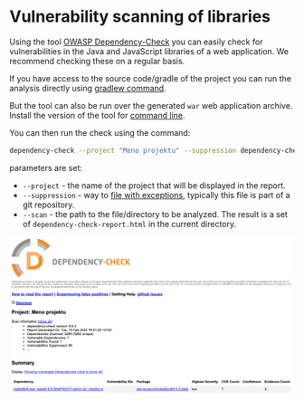 # Vulnerability scanning of libraries

Using the tool [OWASP Dependency-Check](https://jeremylong.github.io/DependencyCheck/index.html) you can easily check for vulnerabilities in the Java and JavaScript libraries of a web application. We recommend checking these on a regular basis.

If you have access to the source code/gradle of the project you can run the analysis directly using [gradlew command](../../developer/backend/security.md#kontrola-zraniteľností-v-knižniciach).

But the tool can also be run over the generated `war` web application archive. Install the version of the tool for [command line](https://jeremylong.github.io/DependencyCheck/dependency-check-cli/index.html).

You can then run the check using the command:

```sh
dependency-check --project "Meno projektu" --suppression dependency-check-suppressions.xml --suppression dependency-check-suppressions-project.xml --scan build/libs/*.war
```

parameters are set:
- `--project` - the name of the project that will be displayed in the report.
- `--suppression` - way to [file with exceptions](../../developer/backend/security.md#kontrola-zraniteľností-v-knižniciach), typically this file is part of a git repository.
- `--scan` - the path to the file/directory to be analyzed.
The result is a set of `dependency-check-report.html` in the current directory.

![](dependency-check-cli.png)
